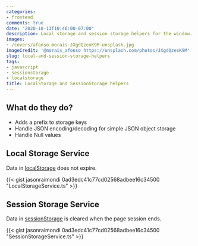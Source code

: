 ```yaml
---
categories:
- frontend
comments: true
date: "2020-10-13T10:46:00-07:00"
description: Local storage and session storage helpers for the window. Prefixes keys while handling json encoding/decoding as well as null values.
images: 
- /covers/afonso-morais-JXgdQzexK9M-unsplash.jpg
imageCredit: '@morais_afonso https://unsplash.com/photos/JXgdQzexK9M'
slug: local-and-session-storage-helpers
tags:
- javascript
- sessionstorage
- localstorage
title: LocalStorage and SessionStorage helpers
---
```


## What do they do?

* Adds a prefix to storage keys
* Handle JSON encoding/decoding for simple JSON object storage
* Handle Null values

## Local Storage Service

Data in [localStorage](https://developer.mozilla.org/en-US/docs/Web/API/Window/localStorage) does not expire.

{{< gist jasonraimondi 0ad3edc41c77cd02568adbee16c34500 "LocalStorageService.ts" >}}

## Session Storage Service

Data in [sessionStorage](https://developer.mozilla.org/en-US/docs/Web/API/Window/sessionStorage) is cleared when the page session ends.

{{< gist jasonraimondi 0ad3edc41c77cd02568adbee16c34500 "SessionStorageService.ts" >}}

